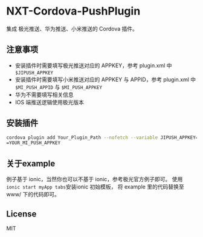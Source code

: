 # NXT-Cordova-PushPlugin
集成 极光推送、华为推送、小米推送的 Cordova 插件。

## 注意事项
* 安装插件时需要填写极光推送对应的 APPKEY，参考 plugin.xml 中 `$JIPUSH_APPKEY`
* 安装插件时需要填写小米推送对应的 APPKEY 与 APPID，参考 plugin.xml 中 `$MI_PUSH_APPID` 与 `$MI_PUSH_APPKEY`
* 华为不需要填写相关信息
* IOS 端推送逻辑使用极光版本
  
## 安装插件
```bash
cordova plugin add Your_Plugin_Path --nofetch --variable JIPUSH_APPKEY=YOUR_JIPUSH_APPKEY --variable MI_PUSH_APPID=YOUR_MI_PUSH_APPID --variable MI_PUSH_APPKEY=
=YOUR_MI_PUSH_APPKEY
```

## 关于example
例子基于 ionic，当然你也可以不基于 ionic，参考极光官方例子即可。
使用 ```ionic start myApp tabs```安装ionic 初始模板，
将 example 里的代码替换至 www/ 下的代码即可。

## License
MIT